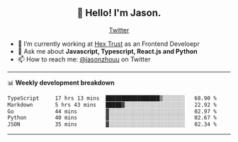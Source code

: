 <h2 align="center">👋 Hello! I'm Jason.</h2>
<p align="center">
  <a href="https://twitter.com/jasonzhouu">Twitter</a>
</p>


- 🔭 I’m currently working at [Hex Trust](https://hextrust.com/) as an Frontend Develoepr
- 💬 Ask me about **Javascript, Typescript, React.js and Python**
- 📫 How to reach me: [@jasonzhouu](https://twitter.com/jasonzhouu) on Twitter

-------

📊 **Weekly development breakdown**
<!--START_SECTION:waka-->

```txt
TypeScript     17 hrs 13 mins  █████████████████▒░░░░░░░   68.90 %
Markdown       5 hrs 43 mins   █████▓░░░░░░░░░░░░░░░░░░░   22.92 %
Go             44 mins         ▓░░░░░░░░░░░░░░░░░░░░░░░░   02.97 %
Python         40 mins         ▓░░░░░░░░░░░░░░░░░░░░░░░░   02.67 %
JSON           35 mins         ▓░░░░░░░░░░░░░░░░░░░░░░░░   02.34 %
```

<!--END_SECTION:waka-->

-------
